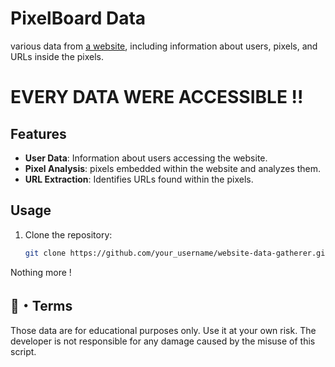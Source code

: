# PixelBoard Data 

various data from [a website](https://www.pixelboard.fr/), including information about users, pixels, and URLs inside the pixels.

# EVERY DATA WERE ACCESSIBLE !!

## Features

- **User Data**: Information about users accessing the website.
- **Pixel Analysis**: pixels embedded within the website and analyzes them.
- **URL Extraction**: Identifies URLs found within the pixels.

## Usage

1. Clone the repository:

   ```bash
   git clone https://github.com/your_username/website-data-gatherer.git```

Nothing more !

## <a id="terms"></a>💼・Terms
Those data are for educational purposes only. Use it at your own risk. The developer is not responsible for any damage caused by the misuse of this script.
